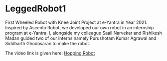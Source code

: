 # LeggedRobot1
First Wheeled Robot with Knee Joint Project at e-Yantra in Year 2021. Inspired by Ascento Robot, we developed our own robot in an internship program at e-Yantra. I, alongside my colleague Saail Narvekar and Rishikesh Madan guided two of our interns namely Purushotam Kumar Agrawal
and Siddharth Ghodasaran to make the robot. 

The video link is given here: <a href="https://www.youtube.com/watch?v=0AzdW-ksP10&list=PLK0jpMYIBd6BZGFMUIPEKy2Sk_WvaYuKb&index=24">Hopping Robot</a>
